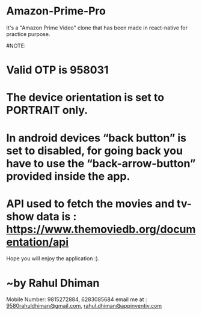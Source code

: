 # Amazon-Prime-Pro
It's a "Amazon Prime Video" clone that has been made in react-native for practice purpose.

#NOTE:
# Valid OTP is 958031
# The device orientation is set to PORTRAIT only.
# In android devices “back button” is set to disabled, for going back you have to use the “back-arrow-button” provided inside the app.
# API used to fetch the movies and tv-show data is : https://www.themoviedb.org/documentation/api

Hope you will enjoy the application :).

# ~by Rahul Dhiman
Mobile Number: 9815272884, 6283085684
email me at : 9580rahuldhiman@gmail.com, rahul.dhiman@appinventiv.com
